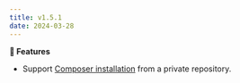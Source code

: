 ```yaml
---
title: v1.5.1
date: 2024-03-28
---
```


**🚀 Features**

- Support [Composer installation](/docs/getting-started/installation#composer) from a private repository.
